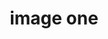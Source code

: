 ---
title: 'image one'
description: 'this is the first image'
credit: 'Sky Funk'
style: 'Modern'
project: 'South Pender Retreat'
type: 'photo'
pathToImage: '/gallery/1.jpg'
...